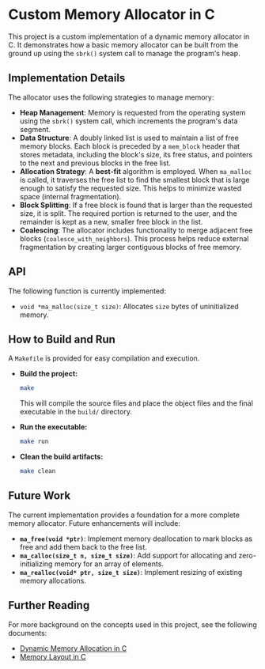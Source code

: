 # Custom Memory Allocator in C

This project is a custom implementation of a dynamic memory allocator in C. It demonstrates how a basic memory allocator can be built from the ground up using the `sbrk()` system call to manage the program's heap.

## Implementation Details

The allocator uses the following strategies to manage memory:

*   **Heap Management**: Memory is requested from the operating system using the `sbrk()` system call, which increments the program's data segment.
*   **Data Structure**: A doubly linked list is used to maintain a list of free memory blocks. Each block is preceded by a `mem_block` header that stores metadata, including the block's size, its free status, and pointers to the next and previous blocks in the free list.
*   **Allocation Strategy**: A **best-fit** algorithm is employed. When `ma_malloc` is called, it traverses the free list to find the smallest block that is large enough to satisfy the requested size. This helps to minimize wasted space (internal fragmentation).
*   **Block Splitting**: If a free block is found that is larger than the requested size, it is split. The required portion is returned to the user, and the remainder is kept as a new, smaller free block in the list.
*   **Coalescing**: The allocator includes functionality to merge adjacent free blocks (`coalesce_with_neighbors`). This process helps reduce external fragmentation by creating larger contiguous blocks of free memory.

## API

The following function is currently implemented:

*   `void *ma_malloc(size_t size)`: Allocates `size` bytes of uninitialized memory.

## How to Build and Run

A `Makefile` is provided for easy compilation and execution.

*   **Build the project:**
    ```sh
    make
    ```
    This will compile the source files and place the object files and the final executable in the `build/` directory.

*   **Run the executable:**
    ```sh
    make run
    ```

*   **Clean the build artifacts:**
    ```sh
    make clean
    ```

## Future Work

The current implementation provides a foundation for a more complete memory allocator. Future enhancements will include:

*   **`ma_free(void *ptr)`**: Implement memory deallocation to mark blocks as free and add them back to the free list.
*   **`ma_calloc(size_t n, size_t size)`**: Add support for allocating and zero-initializing memory for an array of elements.
*   **`ma_realloc(void* ptr, size_t size)`**: Implement resizing of existing memory allocations.

## Further Reading

For more background on the concepts used in this project, see the following documents:

*   [Dynamic Memory Allocation in C](./docs/dynamic-memory-allocation-in-c.md)
*   [Memory Layout in C](./docs/memory-layout-c.md)
